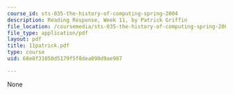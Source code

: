 ```yaml
---
course_id: sts-035-the-history-of-computing-spring-2004
description: Reading Response, Week 11, by Patrick Griffin
file_location: /coursemedia/sts-035-the-history-of-computing-spring-2004/68e8f31050d5179f5f8dea090d9ae987_11patrick.pdf
file_type: application/pdf
layout: pdf
title: 11patrick.pdf
type: course
uid: 68e8f31050d5179f5f8dea090d9ae987

---
```

None